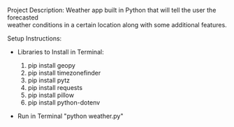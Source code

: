 Project Description: Weather app built in Python that will tell the user the forecasted\
weather conditions in a certain location along with some additional features.

Setup Instructions:
- Libraries to Install in Terminal: 
  1. pip install geopy
  2. pip install timezonefinder
  3. pip install pytz
  4. pip install requests
  5. pip install pillow
  6. pip install python-dotenv

- Run in Terminal "python weather.py"
